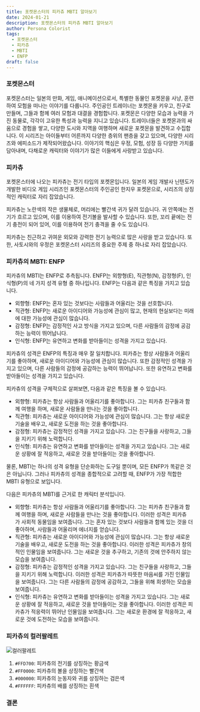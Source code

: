 ```yaml
---
title: 포켓몬스터의 피카츄 MBTI 알아보기
date: 2024-01-21
description: 포켓몬스터의 피카츄 MBTI 알아보기
author: Persona Colorist
tags:
  - 포켓몬스터
  - 피카츄
  - MBTI
  - ENFP
draft: false
---
```


### 포켓몬스터
포켓몬스터는 일본의 만화, 게임, 애니메이션으로서, 특별한 동물인 포켓몬을 사냥, 훈련하여 모험을 떠나는 이야기를 다룹니다. 주인공인 트레이너는 포켓몬을 키우고, 친구로 만들며, 그들과 함께 여러 모험과 대결을 경험합니다.
포켓몬은 다양한 모습과 능력을 가진 동물로, 각각이 고유한 특성과 능력을 지니고 있습니다. 트레이너들은 포켓몬과의 싸움으로 경험을 쌓고, 다양한 도시와 지역을 여행하며 새로운 포켓몬을 발견하고 수집합니다.
이 시리즈는 아이들부터 어른까지 다양한 층위의 팬층을 갖고 있으며, 다양한 시리즈와 에피소드가 제작되어왔습니다. 이야기의 핵심은 우정, 모험, 성장 등 다양한 가치를 담아내며, 다채로운 캐릭터와 이야기가 많은 이들에게 사랑받고 있습니다.

### 피카츄
포켓몬스터에 나오는 피카츄는 전기 타입의 포켓몬입니다. 일본의 게임 개발사 닌텐도가 개발한 비디오 게임 시리즈인 포켓몬스터의 주인공인 한지우 포켓몬으로, 시리즈의 상징적인 캐릭터로 자리 잡았습니다.

피카츄는 노란색의 작은 생물체로, 머리에는 빨간색 귀가 달려 있습니다. 귀 안쪽에는 전기가 흐르고 있으며, 이를 이용하여 전기볼을 발사할 수 있습니다. 또한, 꼬리 끝에는 전기 충전이 되어 있어, 이를 이용하여 전기 충격을 줄 수도 있습니다.

피카츄는 친근하고 귀여운 외모와 강력한 전기 능력으로 많은 사랑을 받고 있습니다. 또한, 사토시와의 우정은 포켓몬스터 시리즈의 중요한 주제 중 하나로 자리 잡았습니다.

### 피카츄의 MBTI: ENFP
피카츄의 MBTI는 ENFP로 추측됩니다. ENFP는 외향형(E), 직관형(N), 감정형(F), 인식형(P)의 네 가지 성격 유형 중 하나입니다. ENFP는 다음과 같은 특징을 가지고 있습니다.

- 외향형: ENFP는 혼자 있는 것보다는 사람들과 어울리는 것을 선호합니다.
- 직관형: ENFP는 새로운 아이디어와 가능성에 관심이 많고, 현재의 현실보다는 미래에 대한 가능성에 관심이 많습니다.
- 감정형: ENFP는 감정적인 사고 방식을 가지고 있으며, 다른 사람들의 감정에 공감하는 능력이 뛰어납니다.
- 인식형: ENFP는 유연하고 변화를 받아들이는 성격을 가지고 있습니다.

피카츄의 성격은 ENFP의 특징과 매우 잘 일치합니다. 피카츄는 항상 사람들과 어울리기를 좋아하며, 새로운 아이디어와 가능성에 관심이 많습니다. 또한 감정적인 성격을 가지고 있으며, 다른 사람들의 감정에 공감하는 능력이 뛰어납니다. 또한 유연하고 변화를 받아들이는 성격을 가지고 있습니다.

피카츄의 성격을 구체적으로 살펴보면, 다음과 같은 특징을 볼 수 있습니다.

- 외향형: 피카츄는 항상 사람들과 어울리기를 좋아합니다. 그는 피카츄 친구들과 함께 여행을 하며, 새로운 사람들을 만나는 것을 좋아합니다.
- 직관형: 피카츄는 새로운 아이디어와 가능성에 관심이 많습니다. 그는 항상 새로운 기술을 배우고, 새로운 도전을 하는 것을 좋아합니다.
- 감정형: 피카츄는 감정적인 성격을 가지고 있습니다. 그는 친구들을 사랑하고, 그들을 지키기 위해 노력합니다.
- 인식형: 피카츄는 유연하고 변화를 받아들이는 성격을 가지고 있습니다. 그는 새로운 상황에 잘 적응하고, 새로운 것을 받아들이는 것을 좋아합니다.

물론, MBTI는 하나의 성격 유형을 단순화하는 도구일 뿐이며, 모든 ENFP가 똑같은 것은 아닙니다. 그러나 피카츄의 성격을 종합적으로 고려할 때, ENFP가 가장 적합한 MBTI 유형으로 보입니다.

다음은 피카츄의 MBTI를 근거로 한 캐릭터 분석입니다.

- 외향형: 피카츄는 항상 사람들과 어울리기를 좋아합니다. 그는 피카츄 친구들과 함께 여행을 하며, 새로운 사람들을 만나는 것을 좋아합니다. 이러한 성격은 피카츄가 사회적 동물임을 보여줍니다. 그는 혼자 있는 것보다 사람들과 함께 있는 것을 더 좋아하며, 사람들과 어울리며 에너지를 얻습니다.
- 직관형: 피카츄는 새로운 아이디어와 가능성에 관심이 많습니다. 그는 항상 새로운 기술을 배우고, 새로운 도전을 하는 것을 좋아합니다. 이러한 성격은 피카츄가 창의적인 인물임을 보여줍니다. 그는 새로운 것을 추구하고, 기존의 것에 안주하지 않는 모습을 보여줍니다.
- 감정형: 피카츄는 감정적인 성격을 가지고 있습니다. 그는 친구들을 사랑하고, 그들을 지키기 위해 노력합니다. 이러한 성격은 피카츄가 따뜻한 마음씨를 가진 인물임을 보여줍니다. 그는 다른 사람들의 감정에 공감하고, 그들을 위해 희생하는 모습을 보여줍니다.
- 인식형: 피카츄는 유연하고 변화를 받아들이는 성격을 가지고 있습니다. 그는 새로운 상황에 잘 적응하고, 새로운 것을 받아들이는 것을 좋아합니다. 이러한 성격은 피카츄가 적응력이 뛰어난 인물임을 보여줍니다. 그는 새로운 환경에 잘 적응하고, 새로운 것에 도전하는 모습을 보여줍니다.

### 피카츄의 컬러팔레트

![컬러팔레트](https://i.imgur.com/qOocQQ2.png#center)
1. `#FFD700`: 피카츄의 전기를 상징하는 황금색
2. `#FF0000`: 피카츄의 볼을 상징하는 빨간색
3. `#000000`: 피카츄의 눈동자와 귀를 상징하는 검은색
4. `#FFFFFF`: 피카츄의 배를 상징하는 흰색

### 결론



